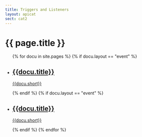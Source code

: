 ```yaml
---
title: Triggers and Listeners
layout: apicat
sect: cat2
---
```


# {{ page.title }}

<ul data-role="listview" data-inset="true">
	{% for docu in site.pages %}
	{% if docu.layout == "event" %}
		<li><a href="{{site.basesite}}{{docu.url | remove_first: "/" }}"><h2>{{docu.title}}</h2><p>{{docu.short}}</p></a></li>
	{% endif %}
	{% if docu.layout == "event" %}
		<li><a href="{{site.basesite}}{{docu.url | remove_first: "/" }}"><h2>{{docu.title}}</h2><p>{{docu.short}}</p></a></li>
	{% endif %}
	{% endfor %}
</ul>
